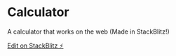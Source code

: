# Calculator
A calculator that works on the web (Made in StackBlitz!)

[Edit on StackBlitz ⚡️](https://stackblitz.com/edit/web-platform-55v4z3)